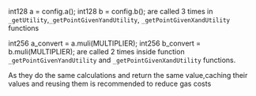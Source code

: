 int128 a = config.a(); 
 int128 b = config.b(); 
are called 3 times in `_getUtility`,`_getPointGivenYandUtility`, `_getPointGivenXandUtility` functions

int256 a_convert = a.muli(MULTIPLIER);
int256 b_convert = b.muli(MULTIPLIER);
are called 2 times inside function `_getPointGivenYandUtility` and `_getPointGivenXandUtility` functions.

As they do the same calculations and return the same value,caching their values and reusing them is recommended to reduce gas costs
